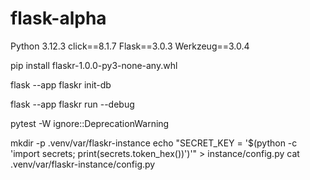 # flask-alpha
Python 3.12.3
click==8.1.7
Flask==3.0.3
Werkzeug==3.0.4

pip install flaskr-1.0.0-py3-none-any.whl

flask --app flaskr init-db

flask --app flaskr run --debug

pytest -W ignore::DeprecationWarning

mkdir -p .venv/var/flaskr-instance
echo "SECRET_KEY = '$(python -c 'import secrets; print(secrets.token_hex())')'" > instance/config.py
cat .venv/var/flaskr-instance/config.py